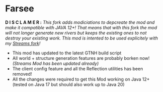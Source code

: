 # Farsee

**__D I S C L A M E R :__** *This fork adds modiciations to depcreate the mod and make it compatible with JAVA 12+! That means that with this fork the mod will not longer generate new rivers but keeps the existing ones to not destroy your existing work. This mod is intented to be used explicitely with my [Streams fork](https://github.com/Pilzinsel64/Streams)!*

- This mod has updated to the latest GTNH build script
- All world + structure generation features are probably borken now! *(Streams Mod has been updated already)*
- The client config feature and all the Reflection utilities has been removed!
- All the changes were required to get this Mod working on Java 12+ (tested on Java 17 but should also work up to Java 20)

